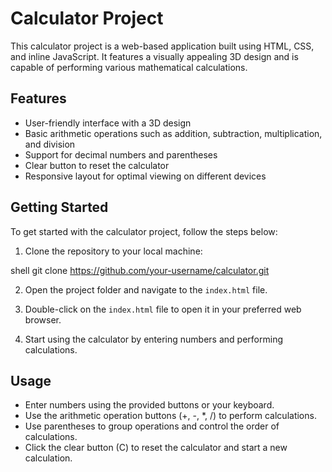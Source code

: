 # Calculator Project

This calculator project is a web-based application built using HTML, CSS, and inline JavaScript. It features a visually appealing 3D design and is capable of performing various mathematical calculations.

## Features

- User-friendly interface with a 3D design
- Basic arithmetic operations such as addition, subtraction, multiplication, and division
- Support for decimal numbers and parentheses
- Clear button to reset the calculator
- Responsive layout for optimal viewing on different devices

## Getting Started

To get started with the calculator project, follow the steps below:

1. Clone the repository to your local machine:

shell
   git clone https://github.com/your-username/calculator.git
   


2. Open the project folder and navigate to the `index.html` file.

3. Double-click on the `index.html` file to open it in your preferred web browser.

4. Start using the calculator by entering numbers and performing calculations.

## Usage

- Enter numbers using the provided buttons or your keyboard.
- Use the arithmetic operation buttons (+, -, *, /) to perform calculations.
- Use parentheses to group operations and control the order of calculations.
- Click the clear button (C) to reset the calculator and start a new calculation.
